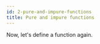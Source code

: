 ```yaml
---
id: 2-pure-and-impure-functions
title: Pure and impure functions
---
```


Now, let's define a function again.